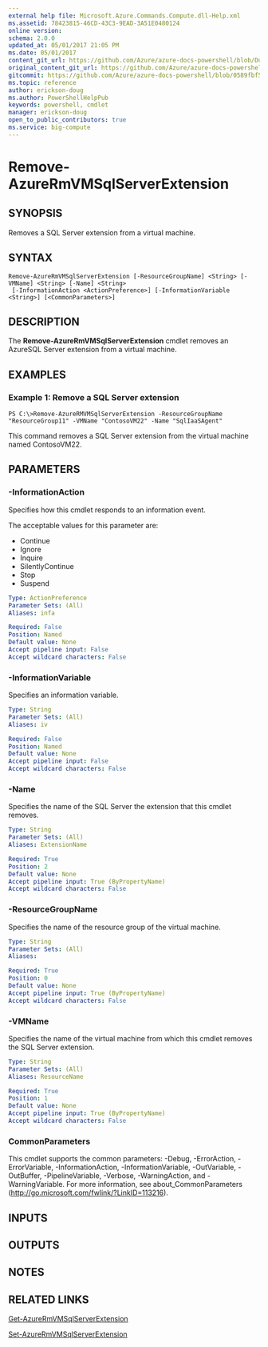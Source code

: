 ```yaml
---
external help file: Microsoft.Azure.Commands.Compute.dll-Help.xml
ms.assetid: 78423815-46CD-43C3-9EAD-3A51E0480124
online version:
schema: 2.0.0
updated_at: 05/01/2017 21:05 PM
ms.date: 05/01/2017
content_git_url: https://github.com/Azure/azure-docs-powershell/blob/DuncanmaMSFT-patch-1/azureps-cmdlets-docs/ResourceManager/AzureRM.Compute/v1.3.4/Remove-AzureRMVMSqlServerExtension.md
original_content_git_url: https://github.com/Azure/azure-docs-powershell/blob/DuncanmaMSFT-patch-1/azureps-cmdlets-docs/ResourceManager/AzureRM.Compute/v1.3.4/Remove-AzureRMVMSqlServerExtension.md
gitcommit: https://github.com/Azure/azure-docs-powershell/blob/0589fbf53d27e39e0cf445261d29c64fb0859d62
ms.topic: reference
author: erickson-doug
ms.author: PowerShellHelpPub
keywords: powershell, cmdlet
manager: erickson-doug
open_to_public_contributors: true
ms.service: big-compute
---
```


# Remove-AzureRmVMSqlServerExtension

## SYNOPSIS
Removes a SQL Server extension from a virtual machine.

## SYNTAX

```
Remove-AzureRmVMSqlServerExtension [-ResourceGroupName] <String> [-VMName] <String> [-Name] <String>
 [-InformationAction <ActionPreference>] [-InformationVariable <String>] [<CommonParameters>]
```

## DESCRIPTION
The **Remove-AzureRmVMSqlServerExtension** cmdlet removes an AzureSQL Server extension from a virtual machine.

## EXAMPLES

### Example 1: Remove a SQL Server extension
```
PS C:\>Remove-AzureRMVMSqlServerExtension -ResourceGroupName "ResourceGroup11" -VMName "ContosoVM22" -Name "SqlIaaSAgent"
```

This command removes a SQL Server extension from the virtual machine named ContosoVM22.

## PARAMETERS

### -InformationAction
Specifies how this cmdlet responds to an information event.

The acceptable values for this parameter are:

- Continue
- Ignore
- Inquire
- SilentlyContinue
- Stop
- Suspend

```yaml
Type: ActionPreference
Parameter Sets: (All)
Aliases: infa

Required: False
Position: Named
Default value: None
Accept pipeline input: False
Accept wildcard characters: False
```

### -InformationVariable
Specifies an information variable.

```yaml
Type: String
Parameter Sets: (All)
Aliases: iv

Required: False
Position: Named
Default value: None
Accept pipeline input: False
Accept wildcard characters: False
```

### -Name
Specifies the name of the SQL Server the extension that this cmdlet removes.

```yaml
Type: String
Parameter Sets: (All)
Aliases: ExtensionName

Required: True
Position: 2
Default value: None
Accept pipeline input: True (ByPropertyName)
Accept wildcard characters: False
```

### -ResourceGroupName
Specifies the name of the resource group of the virtual machine.

```yaml
Type: String
Parameter Sets: (All)
Aliases: 

Required: True
Position: 0
Default value: None
Accept pipeline input: True (ByPropertyName)
Accept wildcard characters: False
```

### -VMName
Specifies the name of the virtual machine from which this cmdlet removes the SQL Server extension.

```yaml
Type: String
Parameter Sets: (All)
Aliases: ResourceName

Required: True
Position: 1
Default value: None
Accept pipeline input: True (ByPropertyName)
Accept wildcard characters: False
```

### CommonParameters
This cmdlet supports the common parameters: -Debug, -ErrorAction, -ErrorVariable, -InformationAction, -InformationVariable, -OutVariable, -OutBuffer, -PipelineVariable, -Verbose, -WarningAction, and -WarningVariable. For more information, see about_CommonParameters (http://go.microsoft.com/fwlink/?LinkID=113216).

## INPUTS

## OUTPUTS

## NOTES

## RELATED LINKS

[Get-AzureRmVMSqlServerExtension](./Get-AzureRMVMSqlServerExtension.md)

[Set-AzureRmVMSqlServerExtension](./Set-AzureRMVMSqlServerExtension.md)


